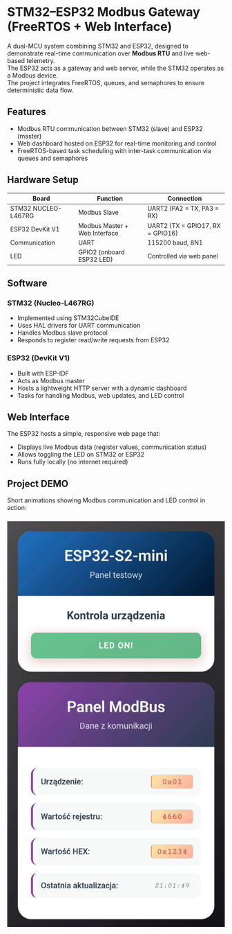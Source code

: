 # STM32–ESP32 Modbus Gateway (FreeRTOS + Web Interface)

A dual-MCU system combining STM32 and ESP32, designed to demonstrate real-time communication over **Modbus RTU** and live web-based telemetry.  
The ESP32 acts as a gateway and web server, while the STM32 operates as a Modbus device.  
The project integrates FreeRTOS, queues, and semaphores to ensure deterministic data flow.

## Features

- Modbus RTU communication between STM32 (slave) and ESP32 (master)
- Web dashboard hosted on ESP32 for real-time monitoring and control  
- FreeRTOS-based task scheduling with inter-task communication via queues and semaphores  

## Hardware Setup

| Board | Function | Connection |
|--------|-----------|-------------|
| STM32 NUCLEO-L467RG | Modbus Slave | UART2 (PA2 = TX, PA3 = RX) |
| ESP32 DevKit V1 | Modbus Master + Web Interface | UART2 (TX = GPIO17, RX = GPIO16) |
| Communication | UART | 115200 baud, 8N1 |
| LED | GPIO2 (onboard ESP32 LED) | Controlled via web panel |

## Software

### STM32 (Nucleo-L467RG)
- Implemented using STM32CubeIDE
- Uses HAL drivers for UART communication  
- Handles Modbus slave protocol  
- Responds to register read/write requests from ESP32

### ESP32 (DevKit V1)
- Built with ESP-IDF
- Acts as Modbus master  
- Hosts a lightweight HTTP server with a dynamic dashboard   
- Tasks for handling Modbus, web updates, and LED control  

## Web Interface

The ESP32 hosts a simple, responsive web page that:
- Displays live Modbus data (register values, communication status)
- Allows toggling the LED on STM32 or ESP32
- Runs fully locally (no internet required)

## Project DEMO
Short animations showing Modbus communication and LED control in action:
### ![Website](docs/website.gif)


